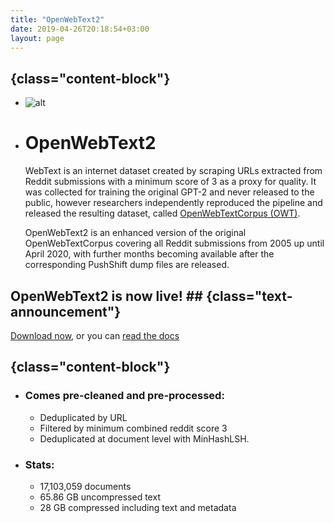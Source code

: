 ```yaml
---
title: "OpenWebText2"
date: 2019-04-26T20:18:54+03:00
layout: page
---
```


## {class="content-block"}
- ![alt](../../images/art4.png)
- # OpenWebText2 
    WebText is an internet dataset created by scraping URLs extracted from Reddit submissions with a minimum score of 3 as a proxy for quality. It was collected for training the original GPT-2 and never released to the public, however researchers independently reproduced the pipeline and released the resulting dataset, called [OpenWebTextCorpus (OWT)](https://skylion007.github.io/OpenWebTextCorpus/).

    OpenWebText2 is an enhanced version of the original OpenWebTextCorpus covering all Reddit submissions from 2005 up until April 2020, with further months becoming available after the corresponding PushShift dump files are released.


## OpenWebText2 is now live! ## {class="text-announcement"}
[Download now](https://the-eye.eu/public/AI/pile_preliminary_components/openwebtext2.jsonl.zst.tar), or you can [read the docs](https://openwebtext2.readthedocs.io)


## {class="content-block"}
- ### Comes pre-cleaned and pre-processed:
    - Deduplicated by URL
    - Filtered by minimum combined reddit score 3
    - Deduplicated at document level with MinHashLSH.

- ### Stats:
    - 17,103,059 documents
    - 65.86 GB uncompressed text
    - 28 GB compressed including text and metadata
